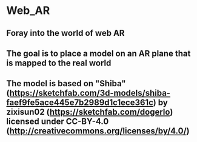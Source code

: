 # Web_AR

## Foray into the world of web AR

## The goal is to place a model on an AR plane that is mapped to the real world

## The model is based on "Shiba" (https://sketchfab.com/3d-models/shiba-faef9fe5ace445e7b2989d1c1ece361c) by zixisun02 (https://sketchfab.com/dogerlo) licensed under CC-BY-4.0 (http://creativecommons.org/licenses/by/4.0/)
